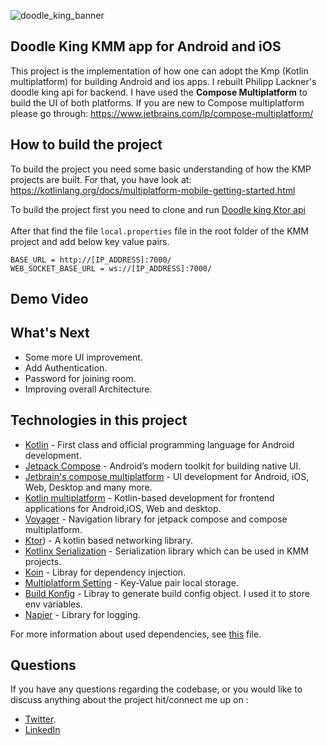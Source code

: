 ![doodle_king_banner](https://github.com/rvenky125/DoodleKingKMM/assets/58197145/9eb8040d-0d1f-40af-aad3-19c589da9241)
## Doodle King KMM app for Android and iOS
This project is the implementation of how one can adopt the Kmp (Kotlin multiplatform) for building Android and ios apps.
I rebuilt Philipp Lackner's doodle king api for backend. I have used the **Compose Multiplatform** to build the
UI of both platforms. If you are new to Compose multiplatform please go through: https://www.jetbrains.com/lp/compose-multiplatform/


## How to build the project
To build the project you need some basic understanding of how the KMP projects are built.
For that, you have look at: https://kotlinlang.org/docs/multiplatform-mobile-getting-started.html<br>

To build the project first you need to clone and run [Doodle king Ktor api](https://github.com/rvenky125/DoodleKingKtor)
<br>
<br>
After that find the file `local.properties` file in the root folder of the KMM project and add below key value pairs.
````text
BASE_URL = http://[IP_ADDRESS]:7000/
WEB_SOCKET_BASE_URL = ws://[IP_ADDRESS]:7000/
````

## Demo Video

## What's Next
- Some more UI improvement.
- Add Authentication.
- Password for joining room.
- Improving overall Architecture.

## Technologies in this project
- [Kotlin](https://kotlinlang.org/) - First class and official programming language for Android development.
- [Jetpack Compose](https://developer.android.com/jetpack/compose) - Android’s modern toolkit for building native UI.
- [Jetbrain's compose multiplatform](https://www.jetbrains.com/lp/compose-multiplatform/) - UI development for Android, iOS, Web, Desktop and many more.
- [Kotlin multiplatform](https://kotlinlang.org/docs/multiplatform-mobile-getting-started.html) - Kotlin-based development for frontend applications for Android,iOS, Web and desktop.
- [Voyager](https://github.com/adrielcafe/voyager) - Navigation library for jetpack compose and compose multiplatform.
- [Ktor](https://github.com/ktorio/ktor)) - A kotlin based networking library.
- [Kotlinx Serialization](https://github.com/Kotlin/kotlinx.serialization) - Serialization library which can be used in KMM projects.
- [Koin](https://github.com/InsertKoinIO/koin) - Libray for dependency injection.
- [Multiplatform Setting](https://github.com/russhwolf/multiplatform-settings) - Key-Value pair local storage.
- [Build Konfig](https://github.com/yshrsmz/BuildKonfig) - Libray to generate build config object. I used it to store env variables.
- [Napier](https://github.com/AAkira/Napier.git) - Library for logging.


For more information about used dependencies, see [this](/buildSrc/src/main/java/Dependencies.kt) file.

## Questions

If you have any questions regarding the codebase, or you would like to discuss anything about the project hit/connect me up on :

- [Twitter](https://twitter.com/r__venky).
- [LinkedIn](https://www.linkedin.com/in/venkatesh-paithireddy-861344197)
